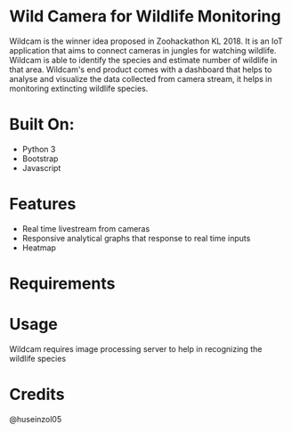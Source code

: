 # Wild Camera for Wildlife Monitoring 

Wildcam is the winner idea proposed in Zoohackathon KL 2018. It is an IoT application that aims to connect cameras in jungles for watching wildlife. Wildcam is able to identify the species and estimate number of wildlife in that area. Wildcam's end product comes with a dashboard that helps to analyse and visualize the data collected from camera stream, it helps in monitoring extincting wildlife species.

# Built On:
- Python 3
- Bootstrap
- Javascript

# Features
- Real time livestream from cameras
- Responsive analytical graphs that response to real time inputs
- Heatmap

# Requirements

# Usage
Wildcam requires image processing server to help in recognizing the wildlife species

# Credits
@huseinzol05

